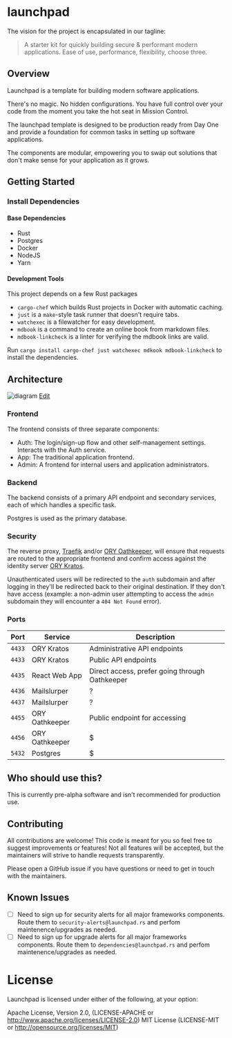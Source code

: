 # launchpad

The vision for the project is encapsulated in our tagline:
> A starter kit for quickly building secure & performant modern applications. Ease of use, performance, flexibility, choose three.

## Overview

Launchpad is a template for building modern software applications.

There's no magic. No hidden configurations. You have full control over your code from the moment you take the hot seat in Mission Control.

The launchpad template is designed to be production ready from Day One and provide a foundation for common tasks in setting up software applications.

The components are modular, empowering you to swap out solutions that don't make sense for your application as it grows.

## Getting Started

### Install Dependencies

#### Base Dependencies
- Rust
- Postgres
- Docker
- NodeJS
- Yarn

#### Development Tools

This project depends on a few Rust packages
- `cargo-chef` which builds Rust projects in Docker with automatic caching.
- `just` is a `make`-style task runner that doesn't require tabs.
- `watchexec` is a filewatcher for easy development.
- `mdbook` is a command to create an online book from markdown files.
- `mdbook-linkcheck` is a linter for verifying the mdbook links are valid.

Run `cargo install cargo-chef just watchexec mdkook mdbook-linkcheck` to install the dependencies.

## Architecture

![diagram](https://user-images.githubusercontent.com/3886290/107551504-34787a80-6b87-11eb-9299-92cebe454176.png)
[Edit](https://whimsical.com/launchpad-Y4AZpD16s4S7exbrayWQNZ)

### Frontend

The frontend consists of three separate components:
- Auth: The login/sign-up flow and other self-management settings. Interacts with the Auth service.
- App: The traditional application frontend.
- Admin: A frontend for internal users and application administrators.

### Backend

The backend consists of a primary API endpoint and secondary services, each of which handles a specific task.

Postgres is used as the primary database.

### Security

The reverse proxy, [Traefik](https://github.com/traefik/traefik) and/or [ORY Oathkeeper](https://github.com/ory/oathkeeper), will ensure that requests are routed to the appropriate frontend and confirm access against the identity server [ORY Kratos](https://github.com/ory/kratos).

Unauthenticated users will be redirected to the `auth` subdomain and after logging in they'll be redirected back to their original destination. If they don't have access (example: a non-admin user attempting to access the `admin` subdomain they will encounter a `404 Not Found` error).

### Ports

Port   | Service        | Description
------ | ------         |----------
`4433` | ORY Kratos     | Administrative API endpoints
`4433` | ORY Kratos     | Public API endpoints
`4435` | React Web App  | Direct access, prefer going through Oathkeeper
`4436` | Mailslurper    | ?
`4437` | Mailslurper    | ?
`4455` | ORY Oathkeeper | Public endpoint for accessing
`4456` | ORY Oathkeeper | $
`5432` | Postgres       | $


## Who should use this?

This is currently pre-alpha software and isn't recommended for production use.

## Contributing

All contributions are welcome! This code is meant for you so feel free to suggest improvements or features! Not all features will be accepted, but the maintainers will strive to handle requests transparently.

Please open a GitHub issue if you have questions or need to get in touch with the maintainers.

## Known Issues

- [ ] Need to sign up for security alerts for all major frameworks components. Route them to `security-alerts@launchpad.rs` and perfom maintenence/upgrades as needed.
- [ ] Need to sign up for upgrade alerts for all major frameworks components. Route them to `dependencies@launchpad.rs` and perfom maintenence/upgrades as needed.

# License
Launchpad is licensed under either of the following, at your option:

Apache License, Version 2.0, (LICENSE-APACHE or http://www.apache.org/licenses/LICENSE-2.0)
MIT License (LICENSE-MIT or http://opensource.org/licenses/MIT)

